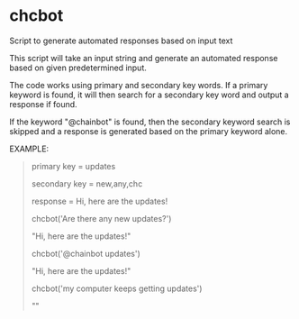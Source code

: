 # chcbot
Script to generate automated responses based on input text

This script will take an input string and generate an automated response based on
given predetermined input.

The code works using primary and secondary key words. If a primary keyword is found,
it will then search for a secondary key word and output a response if found.

If the keyword "@chainbot" is found, then the secondary keyword search is skipped
and a response is generated based on the primary keyword alone.

EXAMPLE:
> primary key = updates
>
> secondary key = new,any,chc
>
> response = Hi, here are the updates!
>
> chcbot('Are there any new updates?')
>
> "Hi, here are the updates!"
>
> chcbot('@chainbot updates')
>
> "Hi, here are the updates!"
>
> chcbot('my computer keeps getting updates')
>
> ""
